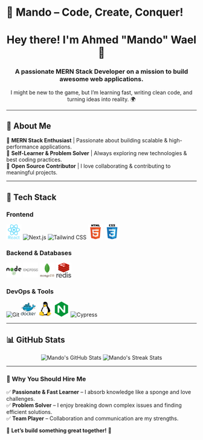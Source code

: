 
# 🚀 Mando – Code, Create, Conquer!  

<h1 align="center">Hey there! I'm Ahmed "Mando" Wael 👋</h1>  
<h3 align="center">A passionate MERN Stack Developer on a mission to build awesome web applications.</h3>  
<p align="center">I might be new to the game, but I’m learning fast, writing clean code, and turning ideas into reality. 🌍</p>  

---

## 🌟 About Me  
🔹 **MERN Stack Enthusiast** | Passionate about building scalable & high-performance applications.  
🔹 **Self-Learner & Problem Solver** | Always exploring new technologies & best coding practices.  
🔹 **Open Source Contributor** | I love collaborating & contributing to meaningful projects.  

---

## 🚀 Tech Stack  

### **Frontend**  
<p align="left">  
  <img src="https://raw.githubusercontent.com/devicons/devicon/master/icons/react/react-original-wordmark.svg" alt="React" width="40" height="40"/>  
  <img src="https://cdn.worldvectorlogo.com/logos/nextjs-2.svg" alt="Next.js" width="40" height="40"/>  
  <img src="https://www.vectorlogo.zone/logos/tailwindcss/tailwindcss-icon.svg" alt="Tailwind CSS" width="40" height="40"/>  
  <img src="https://raw.githubusercontent.com/devicons/devicon/master/icons/html5/html5-original-wordmark.svg" alt="HTML5" width="40" height="40"/>  
  <img src="https://raw.githubusercontent.com/devicons/devicon/master/icons/css3/css3-original-wordmark.svg" alt="CSS3" width="40" height="40"/>  
</p>  

### **Backend & Databases**  
<p align="left">  
  <img src="https://raw.githubusercontent.com/devicons/devicon/master/icons/nodejs/nodejs-original-wordmark.svg" alt="Node.js" width="40" height="40"/>  
  <img src="https://raw.githubusercontent.com/devicons/devicon/master/icons/express/express-original-wordmark.svg" alt="Express.js" width="40" height="40"/>  
  <img src="https://raw.githubusercontent.com/devicons/devicon/master/icons/mongodb/mongodb-original-wordmark.svg" alt="MongoDB" width="40" height="40"/>  
  <img src="https://raw.githubusercontent.com/devicons/devicon/master/icons/redis/redis-original-wordmark.svg" alt="Redis" width="40" height="40"/>  
</p>  

### **DevOps & Tools**  
<p align="left">  
  <img src="https://www.vectorlogo.zone/logos/git-scm/git-scm-icon.svg" alt="Git" width="40" height="40"/>  
  <img src="https://raw.githubusercontent.com/devicons/devicon/master/icons/docker/docker-original-wordmark.svg" alt="Docker" width="40" height="40"/>  
  <img src="https://raw.githubusercontent.com/devicons/devicon/master/icons/linux/linux-original.svg" alt="Linux" width="40" height="40"/>  
  <img src="https://raw.githubusercontent.com/devicons/devicon/master/icons/nginx/nginx-original.svg" alt="Nginx" width="40" height="40"/>  
  <img src="https://raw.githubusercontent.com/simple-icons/simple-icons/6e46ec1fc23b60c8fd0d2f2ff46db82e16dbd75f/icons/cypress.svg" alt="Cypress" width="40" height="40"/>  
</p>  

---

## 📊 GitHub Stats  

<p align="center">  
  <img src="https://github-readme-stats.vercel.app/api?username=mando4code&show_icons=true&theme=radical" alt="Mando's GitHub Stats" width="48%"/>  
  <img src="https://github-readme-streak-stats.herokuapp.com/?user=mando4code&theme=radical" alt="Mando's Streak Stats" width="48%"/>  
</p>  


---

### 🎯 Why You Should Hire Me  
✅ **Passionate & Fast Learner** – I absorb knowledge like a sponge and love challenges.  
✅ **Problem Solver** – I enjoy breaking down complex issues and finding efficient solutions.  
✅ **Team Player** – Collaboration and communication are my strengths.  

🚀 **Let’s build something great together!** 🚀  

